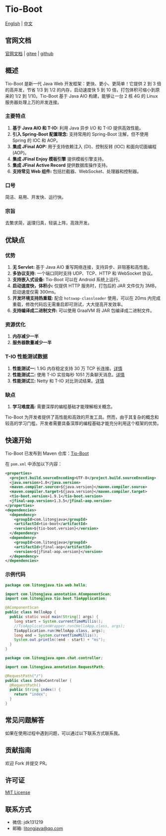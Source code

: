 # Tio-Boot
[English](readme.md) | [中文](readme_cn.md)

## 官网文档
[官网文档](https://tio-boot.com/) |
[gitee](https://gitee.com/ppnt/tio-boot) | 
[github](https://gitee.com/litongjava/tio-boot)
## 概述

Tio-Boot 是新一代 Java Web 开发框架：更快、更小、更简单！它提供 2 到 3 倍的高并发，节省 1/3 到 1/2 的内存，启动速度快 5 到 10 倍，打包体积可缩小到原来的 1/2 到 1/10。Tio-Boot 基于 Java AIO 构建，能够让一台 2 核 4G 的 Linux 服务器处理上万的并发连接。

### 主要特点

1. **基于 Java AIO 和 T-IO:** 利用 Java 异步 I/O 和 T-IO 提供高效性能。
2. **引入 Spring-Boot 配置理念:** 支持常用的 Spring-Boot 注解，但不使用 Spring 的 IOC 和 AOP。
3. **集成 JFinal AOP:** 用于支持依赖注入 (DI)、控制反转 (IOC) 和面向切面编程 (AOP)。
4. **集成 JFinal Enjoy 模板引擎** 提供模板引擎支持。
5. **集成 JFinal Active Record** 提供数据库操作支持。
6. **支持常见 Web 组件:** 包括拦截器、WebSocket、处理器和控制器。

### 口号

简洁、易用、开发快、运行快。

### 宗旨

去繁求简，返璞归真，轻装上阵，高效开发。

## 优缺点

### 优势

1. **无 Servlet:** 基于 Java AIO 重写网络连接，支持异步、非阻塞和高性能。
2. **多协议支持:** 一个端口同时支持 UDP、TCP、HTTP 和 WebSocket 协议。
3. **支持嵌入式设备:** Tio-Boot 可以在 Android 系统上运行。
4. **启动速度快，体积小:** 仅提供 HTTP 服务时，打包后的 JAR 文件仅为 3MB，启动速度仅需 300ms。
5. **开发环境支持热重载:** 配合 `hotswap-classloader` 使用，可以在 20ms 内完成重载，修改代码后无需重启即可测试，大大提高开发效率。
6. **支持编译成二进制文件:** 可以使用 GraalVM 将 JAR 包编译成二进制文件。

### 资源优化

1. **内存减少一半**
2. **服务器数量减少一半**

### T-IO 性能测试数据

1. **性能测试一:** 1.9G 内存稳定支持 30 万 TCP 长连接。[详情](https://www.tiocloud.com/61)
2. **性能测试二:** 使用 T-IO 实现每秒 1051 万条聊天消息。[详情](https://www.tiocloud.com/41)
3. **性能测试三:** Netty 和 T-IO 对比测试结果。[详情](https://www.tiocloud.com/154)

### 缺点

1. **学习难度高:** 需要深厚的编程基础才能理解相关概念。

Tio-Boot 为开发者提供了高性能和高效的开发工具。然而，由于其复杂的概念和较高的学习门槛，开发者需要具备深厚的编程基础才能充分利用这个框架的优势。

## 快速开始

Tio-Boot 已发布到 Maven 仓库：[Tio-Boot](https://central.sonatype.com/artifact/com.litongjava/tio-boot)

在 `pom.xml` 中添加以下内容：
```xml
<properties>
  <project.build.sourceEncoding>UTF-8</project.build.sourceEncoding>
  <java.version>1.8</java.version>
  <maven.compiler.source>${java.version}</maven.compiler.source>
  <maven.compiler.target>${java.version}</maven.compiler.target>
  <tio-boot.version>1.9.1</tio-boot.version>
  <jfinal-aop.version>1.3.5</jfinal-aop.version>
</properties>
<dependencies>
  <dependency>
    <groupId>com.litongjava</groupId>
    <artifactId>tio-boot</artifactId>
    <version>${tio-boot.version}</version>
  </dependency>
  <dependency>
    <groupId>com.litongjava</groupId>
    <artifactId>jfinal-aop</artifactId>
    <version>${jfinal-aop.version}</version>
  </dependency>  
</dependencies>
```

### 示例代码
```java
package com.litongjava.tio.web.hello;

import com.litongjava.annotation.AComponentScan;
import com.litongjava.tio.boot.TioApplication;

@AComponentScan
public class HelloApp {
  public static void main(String[] args) {
    long start = System.currentTimeMillis();
    //TioApplicationWrapper.run(HelloApp.class, args);
    TioApplication.run(HelloApp.class, args);
    long end = System.currentTimeMillis();
    System.out.println((end - start) + "ms");
  }
}

```

```java
package com.litongjava.open.chat.controller;

import com.litongjava.annotation.RequestPath;

@RequestPath("/")
public class IndexController {
  @RequestPath()
  public String index() {
    return "index";
  }
}
```

## 常见问题解答

如果在使用过程中遇到问题，可以通过以下联系方式联系我。

## 贡献指南

欢迎 Fork 并提交 PR。

## 许可证

[MIT License](LICENSE)

## 联系方式

- 微信: jdk131219
- 邮箱: litongjava@qq.com
